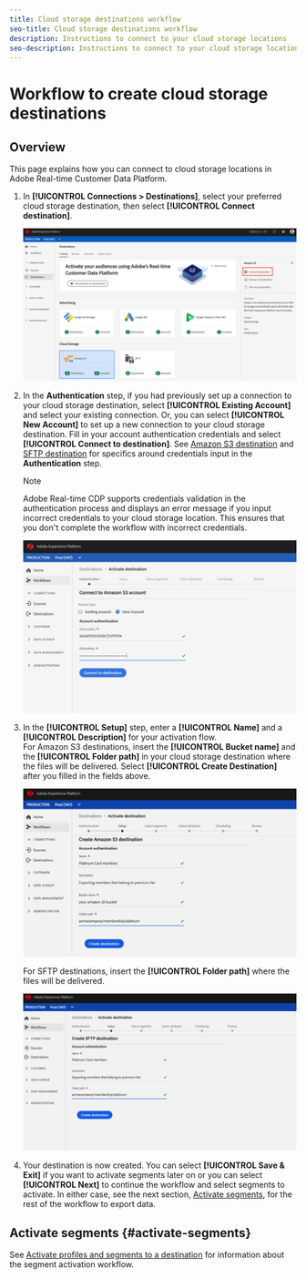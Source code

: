 ```yaml
---
title: Cloud storage destinations workflow
seo-title: Cloud storage destinations workflow
description: Instructions to connect to your cloud storage locations
seo-description: Instructions to connect to your cloud storage locations
---
```


# Workflow to create cloud storage destinations

## Overview

This page explains how you can connect to cloud storage locations in Adobe Real-time Customer Data Platform.

1. In **[!UICONTROL Connections > Destinations]**, select your preferred cloud storage destination, then select **[!UICONTROL Connect destination]**.

    ![Connect to cloud storage destination](/help/rtcdp/destinations/assets/connect-cloud-destination.png)

1. In the **Authentication** step, if you had previously set up a connection to your cloud storage destination, select **[!UICONTROL Existing Account]** and select your existing connection. Or, you can select **[!UICONTROL New Account]** to set up a new connection to your cloud storage destination. Fill in your account authentication credentials and select **[!UICONTROL Connect to destination]**. See [Amazon S3 destination](/help/rtcdp/destinations/amazon-s3-destination.md) and [SFTP destination](/help/rtcdp/destinations/sftp-destination.md) for specifics around credentials input in the **Authentication** step.

    >[!NOTE]
    >
    >Adobe Real-time CDP supports credentials validation in the authentication process and displays an error message if you input incorrect credentials to your cloud storage location. This ensures that you don't complete the workflow with incorrect credentials.

    ![Connect to cloud storage destination - authentication step](/help/rtcdp/destinations/assets/cloud-destinations-authentication-step.png)

1. In the **[!UICONTROL Setup]** step, enter a **[!UICONTROL Name]** and a **[!UICONTROL Description]** for your activation flow. <br>
   For Amazon S3 destinations, insert the **[!UICONTROL Bucket name]** and the **[!UICONTROL Folder path]** in your cloud storage destination where the files will be delivered. Select **[!UICONTROL Create Destination]** after you filled in the fields above.

    ![Connect to Amazon S3 cloud storage destination - authentication step](/help/rtcdp/destinations/assets/cloud-destinations-setup-step.png)


   
   For SFTP destinations, insert the **[!UICONTROL Folder path]** where the files will be delivered.

    ![Connect to SFTP cloud storage destination - authentication step](/help/rtcdp/destinations/assets/sftp-destinations-setup-step.png)

1. Your destination is now created. You can select **[!UICONTROL Save & Exit]** if you want to activate segments later on or you can select **[!UICONTROL Next]** to continue the workflow and select segments to activate. In either case, see the next section, [Activate segments](#activate-segments), for the rest of the workflow to export data.

## Activate segments {#activate-segments}

See [Activate profiles and segments to a destination](/help/rtcdp/destinations/activate-destinations.md) for information about the segment activation workflow.